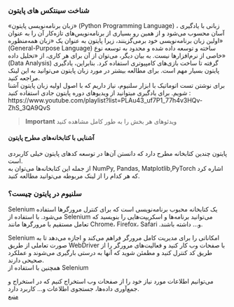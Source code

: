 ### شناخت سینتکس های پایتون

<p>
«زبان برنامه‌نویسی پایتون» 
(Python Programming Language)
، زبانی با یادگیری آسان محسوب می‌شود و از همین رو بسیاری از برنامه‌نویس‌های تازه‌کار آن را به عنوان اولین زبان برنامه‌نویسی خود برمی‌گزینند، زیرا پایتون به عنوان یک «زبان همه‌منظوره» 
(General-Purpose Language)
 ساخته و توسعه داده شده و محدود به توسعه نوع خاصی از نرم‌افزارها نیست. به بیان دیگر، می‌توان از آن برای هر کاری، از «تحلیل داده» 
(Data Analysis)
گرفته تا ساخت بازی‌های کامپیوتری استفاده کرد. بنابراین، یادگیری پایتون بسیار مهم است. برای مطالعه بیشتر در مورد زبان پایتون می‌توانید به این لینک مراجعه کنید.<br>
برای نوشتن تست اتوماتیک با ابزار سلنیوم، نیاز داریم که با اصول اولیه زبان پایتون آشنا شویم. برای یادگیری میتوانید  از ویدیوهای دوره پایتون جادی استفاده کنید : <br>
https://www.youtube.com/playlist?list=PLAu43_uf7P1_77h4v3HQv-ZhS_3QA9QvS

> **Important**
> ویدئوهای هر بخش را به طور کامل مشاهده کنید 

</p>

#### آشنایی با کتابخانه‌های مطرح پایتون

<p>
 پایتون چندین کتابخانه مطرح دارد که دانستن آن‌ها در توسعه کد‌های پایتون خیلی کاربردی است.<br>
از جمله این کتابخانه‌ها می‌توان به 
NumPy, Pandas, Matplotlib,PyTorch
اشاره کرد که هر کدام را از لینک مربوطه می‌توانید مطالعه کنید.
</p>

### سلنیوم در پایتون چیست؟
<p>
 Selenium
یک کتابخانه محبوب برنامه‌نویسی است که برای کنترل مرورگرها استفاده می‌شود. با استفاده از 
Selenium
 می‌توانید برنامه‌ها و اسکریپت‌هایی را بنویسید که تعامل مستقیم با مرورگرها مانند 
Chrome، Firefox، Safari
.و... داشته باشند.
</p>
<p>
 Selenium
امکاناتی را برای مدیریت کامل مرورگر فراهم می‌کند و اجازه می‌دهد تا به صورت تعاملی از طریق 
WebDriver
با صفحات وب کار کنید و فعالیت‌های مرورگر را از طریق کد کنترل کنید و مطمئن شوید که آنها به درستی بارگیری می‌شوند و عملکرد صحیحی دارند. <br>
همچنین با استفاده از 
Selenium

می‌توانیم اطلاعات مورد نیاز خود را از صفحات وب استخراج کنیم که در استخراج و جمع‌آوری داده‌ها، جستجوی اطلاعات و… کاربرد دارد. <br>
[منبع](https://faradars.org/courses/get-to-know-the-selenium-package-in-python-fvit98051s10)
</p>


